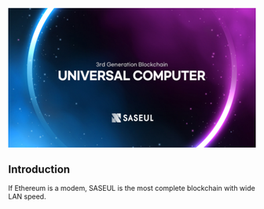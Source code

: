 <img src="./main.jpg">

## Introduction

If Ethereum is a modem, SASEUL is the most complete blockchain with wide LAN speed.
